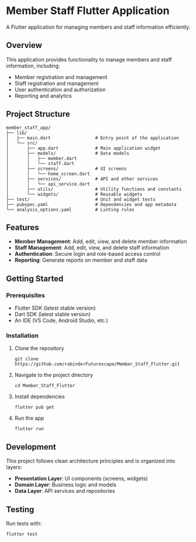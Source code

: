 # Member Staff Flutter Application

A Flutter application for managing members and staff information efficiently.

## Overview
This application provides functionality to manage members and staff information, including:
- Member registration and management
- Staff registration and management
- User authentication and authorization
- Reporting and analytics

## Project Structure

```
member_staff_app/
├── lib/
│   ├── main.dart                 # Entry point of the application
│   └── src/
│       ├── app.dart              # Main application widget
│       ├── models/               # Data models
│       │   ├── member.dart
│       │   └── staff.dart
│       ├── screens/              # UI screens
│       │   └── home_screen.dart
│       ├── services/             # API and other services
│       │   └── api_service.dart
│       ├── utils/                # Utility functions and constants
│       └── widgets/              # Reusable widgets
├── test/                         # Unit and widget tests
├── pubspec.yaml                  # Dependencies and app metadata
└── analysis_options.yaml         # Linting rules
```

## Features

- **Member Management**: Add, edit, view, and delete member information
- **Staff Management**: Add, edit, view, and delete staff information
- **Authentication**: Secure login and role-based access control
- **Reporting**: Generate reports on member and staff data

## Getting Started

### Prerequisites

- Flutter SDK (latest stable version)
- Dart SDK (latest stable version)
- An IDE (VS Code, Android Studio, etc.)

### Installation

1. Clone the repository
   ```
   git clone https://github.com/rabinderFuturescape/Member_Staff_Flutter.git
   ```

2. Navigate to the project directory
   ```
   cd Member_Staff_Flutter
   ```

3. Install dependencies
   ```
   flutter pub get
   ```

4. Run the app
   ```
   flutter run
   ```

## Development

This project follows clean architecture principles and is organized into layers:

- **Presentation Layer**: UI components (screens, widgets)
- **Domain Layer**: Business logic and models
- **Data Layer**: API services and repositories

## Testing

Run tests with:
```
flutter test
```
